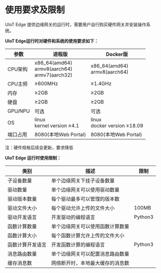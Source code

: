 # 使用要求及限制

UIoT Edge 提供边缘网关的运行时，需要用户自行购买硬件网关并安装操作系统。 

**UIoT Edge运行时对硬件和系统的使用要求如下：**

| 参数     | 进程版                                            | Docker版                        |
| -------- | ------------------------------------------------- | ------------------------------- |
| CPU架构  | x86_64(amd64)<br>armv8(aarch64)<br>armv7(aarch32) | x86_64(amd64)<br>armv8(aarch64) |
| CPU主频  | ≥600MHz                                           | ≥1.4GHz                         |
| 内存     | ≥2GB                                              | ≥2GB                            |
| 硬盘     | ≥2GB                                              | ≥2GB                            |
| GPU/NPU  | 可选                                              | 可选                            |
| OS       | linux <br>kernel version ≥4.1                     | linux<br>docker version ≥18.09  |
| 端口占用 | 8080(本地Web Portal)                              | 8080(本地Web Portal)            |

注：硬件规格后续会更新，要求降低



**UIoT Edge 运行时使用限制：**

| 类别             | 描述                             | 限制    |
| ---------------- | -------------------------------- | ------- |
| 子设备数量       | 单个边缘网关下挂子设备数量       |         |
| 驱动数量         | 单个边缘网关可以使用驱动数量     |         |
| 驱动版本数量     | 每个驱动最多可以管理的版本数     |         |
| 驱动文件大小     | 每个驱动允许上传的文件大小       | 100MB   |
| 驱动开发语言     | 开发驱动的编程语言               | Python3 |
| 函数计算数量     | 单个边缘网关可以使用函数计算数量 |         |
| 函数计算大小     | 每个函数计算允许上传的文件大小   |         |
| 函数计算开发语言 | 开发函数计算的编程语言           | Python3 |
| 消息路由数量     | 单个边缘网关可以配置消息路由数量 |         |
| 缓存消息数       | 网络断开时，本地最大缓存的消息数 |         |

